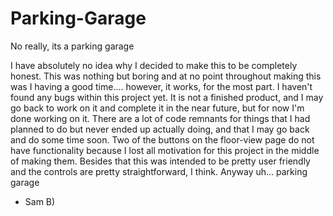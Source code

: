 # Parking-Garage
 No really, its a parking garage



I have absolutely no idea why I decided to make this
to be completely honest. This was nothing but boring
and at no point throughout making this was I having
a good time.... however, it works, for the most part.
I haven't found any bugs within this project yet. It
is not a finished product, and I may go back to work
on it and complete it in the near future, but for now
I'm done working on it. There are a lot of code remnants
for things that I had planned to do but never ended
up actually doing, and that I may go back and do some
time soon. Two of the buttons on the floor-view page
do not have functionality because I lost all motivation
for this project in the middle of making them. Besides
that this was intended to be pretty user friendly and 
the controls are pretty straightforward, I think. Anyway
uh... parking garage

- Sam B)
